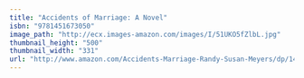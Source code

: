 ```yaml
---
title: "Accidents of Marriage: A Novel"
isbn: "9781451673050"
image_path: "http://ecx.images-amazon.com/images/I/51UKO5fZlbL.jpg"
thumbnail_height: "500"
thumbnail_width: "331"
url: "http://www.amazon.com/Accidents-Marriage-Randy-Susan-Meyers/dp/1451673043/ref=tmm_hrd_swatch_0?_encoding=UTF8&amp;qid=1445873432&amp;sr=1-1"
---
```


